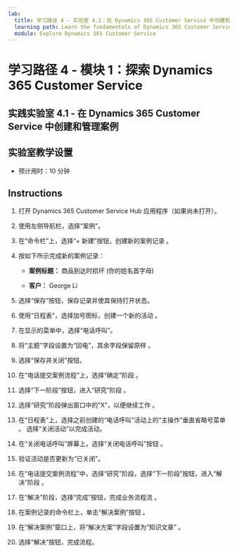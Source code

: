 ```yaml
---
lab:
  title: 学习路径 4 - 实验室 4.1：在 Dynamics 365 Customer Service 中创建和管理案例
  learning path: Learn the fundamentals of Dynamics 365 Customer Service
  module: Explore Dynamics 365 Customer Service
---
```


学习路径 4 - 模块 1：探索 Dynamics 365 Customer Service
========================

## 实践实验室 4.1 - 在 Dynamics 365 Customer Service 中创建和管理案例

## 实验室教学设置

  - 预计用时：10 分钟

## Instructions

1. 打开 Dynamics 365 Customer Service Hub 应用程序（如果尚未打开）。

2. 使用左侧导航栏，选择“案例”。

3.  在“命令栏”上，选择“+ 新建”按钮，创建新的案例记录 。 

4.  按如下所示完成新的案例记录：

    - **案例标题：** 商品到达时损坏 (你的姓名首字母)

    - **客户：** George Li

5.  选择“保存”按钮，保存记录并使其保持打开状态。 

6.  使用“日程表”，选择加号图标，创建一个新的活动 。 

7.  在显示的菜单中，选择“电话呼叫”。

8.  将“主题”字段设置为“回电”，其余字段保留原样 。

9.  选择“保存并关闭”按钮。

10. 在“电话提交案例流程”上，选择“确定”阶段 。

11. 选择“下一阶段”按钮，进入“研究”阶段 。

12. 选择“研究”阶段弹出窗口中的“X”，以便继续工作 。 

13. 在“日程表”上，选择之前创建的“电话呼叫”活动上的“主操作”垂直省略号菜单  。 选择“关闭活动”以完成活动。 

14. 在“关闭电话呼叫”屏幕上，选择“关闭电话呼叫”按钮 。 

15. 验证活动是否更新为“已关闭”。 

16. 在“电话提交案例流程”中，选择“研究”阶段，选择“下一阶段”按钮，进入“解决”阶段   。

17. 在“解决”阶段，选择“完成”按钮，完成业务流程流 。 

18. 在案例记录的命令栏上，单击“解决案例”按钮 。 

19. 在“解决案例”窗口上，将“解决方案”字段设置为“知识文章”  。 

20. 选择“解决”按钮，完成流程。 

